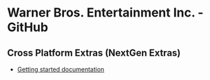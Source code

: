 # Warner Bros. Entertainment Inc. - GitHub

## Cross Platform Extras (NextGen Extras)
* [Getting started documentation](README_CPE_SDK.md)